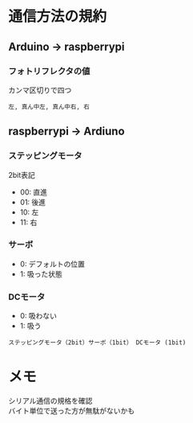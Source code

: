 # 通信方法の規約

## Arduino -> raspberrypi
### フォトリフレクタの値
カンマ区切りで四つ 
```
左, 真ん中左, 真ん中右, 右
```

## raspberrypi -> Ardiuno
### ステッピングモータ
2bit表記
- 00: 直進
- 01: 後進
- 10: 左
- 11: 右

### サーボ
- 0: デフォルトの位置
- 1: 吸った状態

### DCモータ
- 0: 吸わない
- 1: 吸う

```
ステッピングモータ（2bit）サーボ（1bit） DCモータ (1bit)
```

# メモ
シリアル通信の規格を確認\
バイト単位で送った方が無駄がないかも